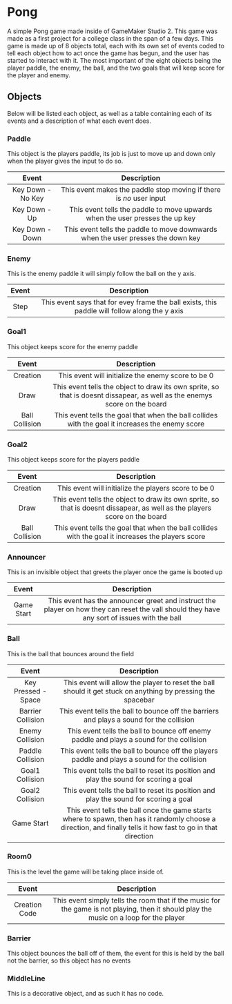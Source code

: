 # Pong
A simple Pong game made inside of GameMaker Studio 2. This game was made as a first project for a college class in the span of a few days. This game is made up of 8 objects total, each with its own set of events coded to tell each object how to act once the game has begun, and the user has started to interact with it. The most important of the eight objects being the player paddle, the enemy, the ball, and the two goals that will keep score for the player and enemy. 

## Objects
Below will be listed each object, as well as a table containing each of its events and a description of what each event does.

### Paddle
This object is the players paddle, its job is just to move up and down only when the player gives the input to do so.

|Event|Description|
|:-------:|:------------:|
|Key Down - No Key|This event makes the paddle stop moving if there is *no* user input|
|Key Down - Up|This event tells the paddle to move upwards when the user presses the up key|
|Key Down - Down|This event tells the paddle to move downwards when the user presses the down key|

### Enemy
This is the enemy paddle it will simply follow the ball on the y axis.

| Event | Description |
|:-------:|:-------:|
| Step | This event says that for evey frame the ball exists, this paddle will follow along the y axis |

### Goal1
This object keeps score for the enemy paddle

| Event | Description |
|:-------:|:-------:|
| Creation | This event will initialize the enemy score to be 0 |
| Draw | This event tells the object to draw its own sprite, so that is doesnt dissapear, as well as the enemys score on the board|
| Ball Collision | This event tells the goal that when the ball collides with the goal it increases the enemy score |

### Goal2
This object keeps score for the players paddle

| Event | Description |
|:-------:|:-------:|
| Creation | This event will initialize the players score to be 0 |
| Draw | This event tells the object to draw its own sprite, so that is doesnt dissapear, as well as the players score on the board|
| Ball Collision | This event tells the goal that when the ball collides with the goal it increases the players score |

### Announcer
This is an invisible object that greets the player once the game is booted up

|Event|Description|
|:-------:|:-------:|
|Game Start|This event has the announcer greet and instruct the player on how they can reset the vall should they have any sort of issues with the ball|

### Ball
This is the ball that bounces around the field

| Event | Description |
|:-------:|:-------:|
| Key Pressed - Space | This event will allow the player to reset the ball should it get stuck on anything by pressing the spacebar |
| Barrier Collision | This event tells the ball to bounce off the barriers and plays a sound for the collision |
| Enemy Collision | This event tells the ball to bounce off enemy paddle and plays a sound for the collision |
| Paddle Collision | This event tells the ball to bounce off the players paddle and plays a sound for the collision |
| Goal1 Collision | This event tells the ball to reset its position and play the sound for scoring a goal |
| Goal2 Collision | This event tells the ball to reset its position and play the sound for scoring a goal  |
| Game Start | This event tells the ball once the game starts where to spawn, then has it randomly choose a direction, and finally tells it how fast to go in that direction |

### Room0
This is the level the game will be taking place inside of.

|Event|Description|
|:-------:|:-------:|
| Creation Code | This event simply tells the room that if the music for the game is not playing, then it should play the music on a loop for the player|

### Barrier
This object bounces the ball off of them, the event for this is held by the ball not the barrier, so this object has no events

### MiddleLine
This is a decorative object, and as such it has no code.
